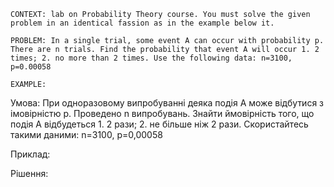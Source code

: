 ```
CONTEXT: lab on Probability Theory course. You must solve the given problem in an identical fassion as in the example below it.

PROBLEM: In a single trial, some event A can occur with probability p. There are n trials. Find the probability that event A will occur 1. 2 times; 2. no more than 2 times. Use the following data: n=3100, p=0.00058

EXAMPLE:
```

Умова:
При одноразовому випробуванні деяка подія A може відбутися з імовірністю p. Проведено n випробувань. Знайти ймовірність того, що подія A відбудеться 1. 2 рази; 2. не більше ніж 2 рази. Скористайтесь такими даними: n=3100, p=0,00058

Приклад:

Рішення:
